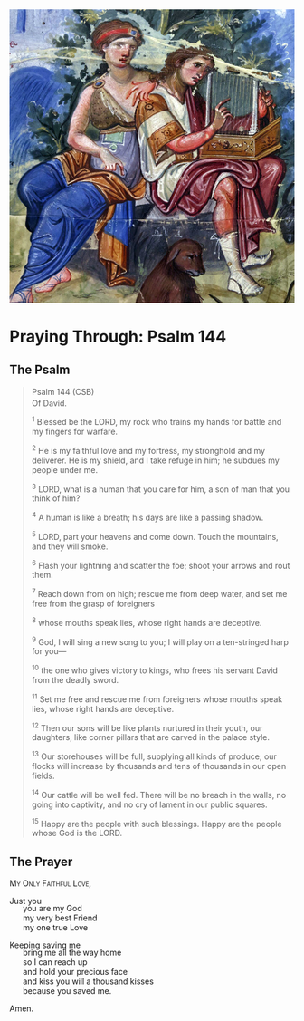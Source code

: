 <img class="intro-right" src="art-paris-psalter.jpg">

<style>
  li {list-style-type: none;}
  p + ul {
    margin-top: -18px;
}
</style>

# Praying Through: Psalm 144

## The Psalm

>Psalm 144 (CSB)  
><sup></sup> Of David. 
>
><sup>1</sup> Blessed be the LORD, my rock who trains my hands for battle and my fingers for warfare. 
>
><sup>2</sup> He is my faithful love and my fortress, my stronghold and my deliverer. He is my shield, and I take refuge in him; he subdues my people under me. 
>
><sup>3</sup> LORD, what is a human that you care for him, a son of man that you think of him? 
>
><sup>4</sup> A human is like a breath; his days are like a passing shadow. 
>
><sup>5</sup> LORD, part your heavens and come down. Touch the mountains, and they will smoke. 
>
><sup>6</sup> Flash your lightning and scatter the foe; shoot your arrows and rout them. 
>
><sup>7</sup> Reach down from on high; rescue me from deep water, and set me free from the grasp of foreigners 
>
><sup>8</sup> whose mouths speak lies, whose right hands are deceptive. 
>
><sup>9</sup> God, I will sing a new song to you; I will play on a ten-stringed harp for you— 
>
><sup>10</sup> the one who gives victory to kings, who frees his servant David from the deadly sword. 
>
><sup>11</sup> Set me free and rescue me from foreigners whose mouths speak lies, whose right hands are deceptive. 
>
><sup>12</sup> Then our sons will be like plants nurtured in their youth, our daughters, like corner pillars that are carved in the palace style. 
>
><sup>13</sup> Our storehouses will be full, supplying all kinds of produce; our flocks will increase by thousands and tens of thousands in our open fields. 
>
><sup>14</sup> Our cattle will be well fed. There will be no breach in the walls, no going into captivity, and no cry of lament in our public squares. 
>
><sup>15</sup> Happy are the people with such blessings. Happy are the people whose God is the LORD.

## The Prayer

<div style="font-variant: small-caps;">
My Only Faithful Love,
</div>

Just you
* you are my God
* my very best Friend
* my one true Love

Keeping saving me
* bring me all the way home
* so I can reach up 
* and hold your precious face
* and kiss you will a thousand kisses
* because you saved me.

Amen.
